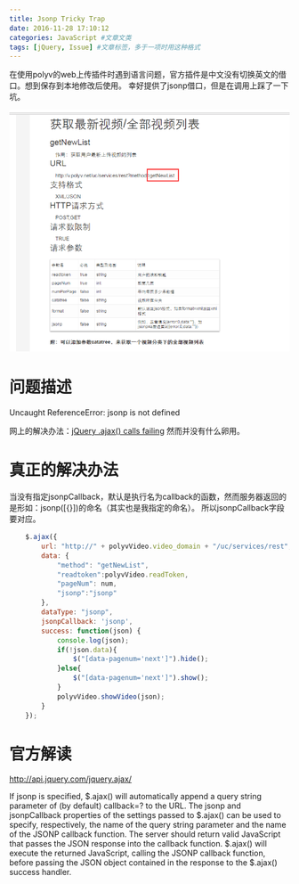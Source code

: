 ```yaml
---
title: Jsonp Tricky Trap
date: 2016-11-28 17:10:12
categories: JavaScript #文章文类
tags: [jQuery, Issue] #文章标签，多于一项时用这种格式
---
```

在使用polyv的web上传插件时遇到语言问题，官方插件是中文没有切换英文的借口。想到保存到本地修改后使用。
幸好提供了jsonp借口，但是在调用上踩了一下坑。
<!--more-->
![polyv api](/img/polyvapi.png)
# 问题描述

Uncaught ReferenceError: jsonp is not defined

网上的解决办法：[jQuery .ajax() calls failing](http://stackoverflow.com/questions/8673050/jquery-ajax-calls-failing)
然而并没有什么卵用。

# 真正的解决办法
当没有指定jsonpCallback，默认是执行名为callback的函数，然而服务器返回的是形如：jsonp([{}])的命名（其实也是我指定的命名）。
所以jsonpCallback字段要对应。

``` js
	$.ajax({
	    url: "http://" + polyvVideo.video_domain + "/uc/services/rest",
	    data: {
			"method": "getNewList",
			"readtoken":polyvVideo.readToken,
			"pageNum": num,
			"jsonp":"jsonp"
		},
	    dataType: "jsonp",
	    jsonpCallback: 'jsonp',
	    success: function(json) {
	        console.log(json);
	        if(!json.data){
				$("[data-pagenum='next']").hide();
			}else{
				$("[data-pagenum='next']").show();
			}
			polyvVideo.showVideo(json);
	    }
	});
```

# 官方解读
http://api.jquery.com/jquery.ajax/

If jsonp is specified, \$.ajax() will automatically append a query string parameter of (by default) callback=? to the URL. The jsonp and jsonpCallback properties of the settings passed to \$.ajax() can be used to specify, respectively, the name of the query string parameter and the name of the JSONP callback function. The server should return valid JavaScript that passes the JSON response into the callback function. \$.ajax() will execute the returned JavaScript, calling the JSONP callback function, before passing the JSON object contained in the response to the \$.ajax() success handler.
